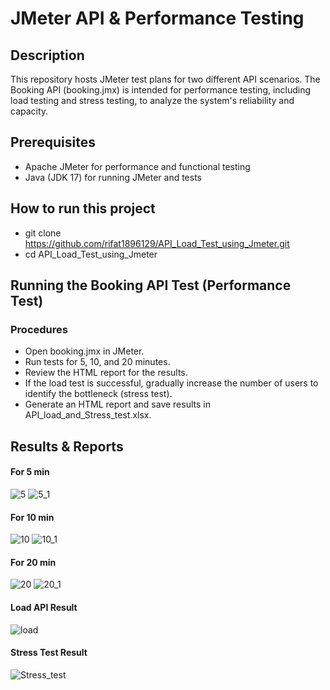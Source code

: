 # JMeter API & Performance Testing
## Description
This repository hosts JMeter test plans for two different API scenarios. The Booking API (booking.jmx) is intended for performance testing, including load testing and stress testing, to analyze the system's reliability and capacity.
## Prerequisites
- Apache JMeter for performance and functional testing
- Java (JDK 17) for running JMeter and tests
## How to run this project
- git clone https://github.com/rifat1896129/API_Load_Test_using_Jmeter.git 
- cd API_Load_Test_using_Jmeter 
## Running the Booking API Test (Performance Test)
### Procedures
- Open booking.jmx in JMeter.
- Run tests for 5, 10, and 20 minutes.
- Review the HTML report for the results.
- If the load test is successful, gradually increase the number of users to identify the bottleneck (stress test).
- Generate an HTML report and save results in API_load_and_Stress_test.xlsx.
## Results & Reports

#### For 5 min
![5](https://github.com/user-attachments/assets/8bfbaa95-d4d4-4a2d-8c62-de5aa55125b7)
![5_1](https://github.com/user-attachments/assets/f95830a9-0f4d-458d-b592-04278f9cfa2d)

#### For 10 min
![10](https://github.com/user-attachments/assets/4fdecd50-a89c-4b0d-9ace-39f902ecbf33)
![10_1](https://github.com/user-attachments/assets/7deab87b-ac6e-436d-a241-0e831927161a)

#### For 20 min
![20](https://github.com/user-attachments/assets/418d05f7-f7cb-410d-8dc0-2fc7d946af0c)
![20_1](https://github.com/user-attachments/assets/4b0bcd31-a5d7-4ab6-9e7f-ee6ab8016900)

#### Load API Result
![load](https://github.com/user-attachments/assets/12fcf5b3-07d7-49e9-a9d2-519b6f0d059a)
#### Stress Test Result
![Stress_test](https://github.com/user-attachments/assets/110966d3-84c2-44c5-b6c2-e168e8f143be)





